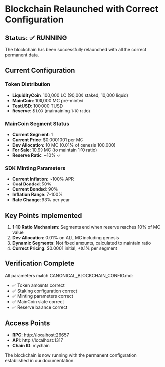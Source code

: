 # Blockchain Relaunched with Correct Configuration

## Status: ✅ RUNNING

The blockchain has been successfully relaunched with all the correct permanent data.

## Current Configuration

### Token Distribution
- **LiquidityCoin**: 100,000 LC (90,000 staked, 10,000 liquid)
- **MainCoin**: 100,000 MC pre-minted
- **TestUSD**: 100,000 TUSD
- **Reserve**: $1.00 (maintaining 1:10 ratio)

### MainCoin Segment Status
- **Current Segment**: 1
- **Current Price**: $0.0001001 per MC
- **Dev Allocation**: 10 MC (0.01% of genesis 100,000)
- **For Sale**: 10.99 MC (to maintain 1:10 ratio)
- **Reserve Ratio**: ~10% ✓

### SDK Minting Parameters
- **Current Inflation**: ~100% APR
- **Goal Bonded**: 50%
- **Current Bonded**: 90%
- **Inflation Range**: 7-100%
- **Rate Change**: 93% per year

## Key Points Implemented

1. **1:10 Ratio Mechanism**: Segments end when reserve reaches 10% of MC value
2. **Dev Allocation**: 0.01% on ALL MC including genesis
3. **Dynamic Segments**: Not fixed amounts, calculated to maintain ratio
4. **Correct Pricing**: $0.0001 initial, +0.1% per segment

## Verification Complete

All parameters match CANONICAL_BLOCKCHAIN_CONFIG.md:
- ✅ Token amounts correct
- ✅ Staking configuration correct
- ✅ Minting parameters correct
- ✅ MainCoin state correct
- ✅ Reserve balance correct

## Access Points

- **RPC**: http://localhost:26657
- **API**: http://localhost:1317
- **Chain ID**: mychain

The blockchain is now running with the permanent configuration established in our documentation.